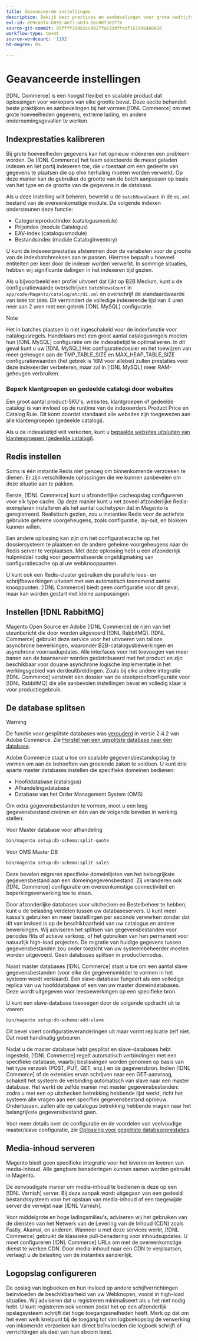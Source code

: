 ```yaml
---
title: Geavanceerde instellingen
description: Bekijk best practices en aanbevelingen voor grote bedrijfssystemen die zijn ontworpen om grote hoeveelheden gegevens te verwerken.
exl-id: eb9ca9fa-b099-4e77-ab33-16cd0f382ffe
source-git-commit: 95ffff39d82cc9027fa633dffedf15193040802d
workflow-type: tm+mt
source-wordcount: '1192'
ht-degree: 0%

---
```


# Geavanceerde instellingen

[!DNL Commerce] is een hoogst flexibel en scalable product dat oplossingen voor verkopers van elke grootte bevat. Deze sectie behandelt beste praktijken en aanbevelingen bij het vormen [!DNL Commerce] om met grote hoeveelheden gegevens, extreme lading, en andere ondernemingsgevallen te werken.

## Indexprestaties kalibreren

Bij grote hoeveelheden gegevens kan het opnieuw indexeren een probleem worden. De [!DNL Commerce] het team selecteerde de meest geladen indexen en liet partij indexeren toe, die u toestaat om een gedeelte van gegevens te plaatsen die op elke herhaling moeten worden verwerkt. Op deze manier kan de gebruiker de grootte van de batch aanpassen op basis van het type en de grootte van de gegevens in de database.

Als u deze instelling wilt beheren, bewerkt u de `batchRowsCount` in de `di.xml` bestand van de overeenkomstige module. De volgende indexen ondersteunen deze functie:

* Categorieproductindex (catalogusmodule)
* Prijsindex (module Catalogus)
* EAV-index (catalogusmodule)
* Bestandsindex (module CatalogInventory)

U kunt de indexeerprestaties afstemmen door de variabelen voor de grootte van de indexbatchreeksen aan te passen. Hiermee bepaalt u hoeveel entiteiten per keer door de indexer worden verwerkt. In sommige situaties, hebben wij significante dalingen in het indexeren tijd gezien.

Als u bijvoorbeeld een profiel uitvoert dat lijkt op B2B Medium, kunt u de configuratiewaarde overschrijven `batchRowsCount` in `app/code/Magento/catalog/etc/di.xml` en overschrijf de standaardwaarde van `5000` tot `1000`. Dit vermindert de volledige indexerende tijd van 4 uren neer aan 2 uren met een gebrek [!DNL MySQL] configuratie.

>[!NOTE]
>
>Het in batches plaatsen is niet ingeschakeld voor de indexfunctie voor catalogusregels. Handelaars met een groot aantal catalogusregels moeten hun [!DNL MySQL] configuratie om de indexatietijd te optimaliseren. In dit geval kunt u uw [!DNL MySQL] Het configuratiedossier en het toewijzen van meer geheugen aan de TMP_TABLE_SIZE en MAX_HEAP_TABLE_SIZE configuratiewaarden (het gebrek is 16M voor allebei) zullen prestaties voor deze indexeerder verbeteren, maar zal in [!DNL MySQL] meer RAM-geheugen verbruiken.

### Beperk klantgroepen en gedeelde catalogi door websites

Een groot aantal product-SKU&#39;s, websites, klantgroepen of gedeelde catalogi is van invloed op de runtime van de indexeerders Product Price en Catalog Rule. Dit komt doordat standaard alle websites zijn toegewezen aan alle klantengroepen (gedeelde catalogi).

Als u de indexatietijd wilt verkorten, kunt u [bepaalde websites uitsluiten van klantengroepen (gedeelde catalogi)](https://developer.adobe.com/commerce/php/development/components/indexing/optimization/#customer-group-limitations-by-websites).

## Redis instellen

Soms is één instantie Redis niet genoeg om binnenkomende verzoeken te dienen. Er zijn verschillende oplossingen die we kunnen aanbevelen om deze situatie aan te pakken.

Eerste, [!DNL Commerce] kunt u afzonderlijke cacheopslag configureren voor elk type cache. Op deze manier kunt u net zoveel afzonderlijke Redis-exemplaren installeren als het aantal cachetypen dat in Magento is geregistreerd. Realistisch gezien, zou u instanties Redis voor de actiefste gebruikte geheime voorgeheugens, zoals configuratie, lay-out, en blokken kunnen willen.

Een andere oplossing kan zijn om het configuratiecache op het dossiersysteem te plaatsen en de andere geheime voorgeheugens naar de Redis server te verplaatsen. Met deze oplossing hebt u een afzonderlijk hulpmiddel nodig voor gecentraliseerde ongeldigmaking van configuratiecache op al uw webknooppunten.

U kunt ook een Redis-cluster gebruiken die parallelle lees- en schrijfbewerkingen uitvoert met een automatisch toenemend aantal knooppunten. [!DNL Commerce] biedt geen configuratie voor dit geval, maar kan worden gestart met kleine aanpassingen.

## Instellen [!DNL RabbitMQ]

Magento Open Source en Adobe [!DNL Commerce] de rijen van het steunbericht die door worden uitgevoerd [!DNL RabbitMQ]. [!DNL Commerce] gebruikt deze service voor het uitvoeren van talloze asynchrone bewerkingen, waaronder B2B-catalogusbewerkingen en asynchrone voorraadupdates. Alle interfaces voor het toevoegen van meer banen aan de baanserver worden gedistribueerd met het product en zijn beschikbaar voor douane asynchrone logische implementatie in het werkingsgebied van derdeuitbreidingen. Zoals bij elke andere integratie [!DNL Commerce] verstrekt een dossier van de steekproefconfiguratie voor [!DNL RabbitMQ] die alle aanbevolen instellingen bevat en volledig klaar is voor productiegebruik.

## De database splitsen

>[!WARNING]
>
>De functie voor gesplitste databases was [verouderd](https://community.magento.com/t5/Magento-DevBlog/Deprecation-of-Split-Database-in-Magento-Commerce/ba-p/465187) in versie 2.4.2 van Adobe Commerce. Zie [Herstel van een gesplitste database naar één database](../configuration/storage/revert-split-database.md).

Adobe Commerce staat u toe om scalable gegevensbestandopslag te vormen om aan de behoeften van groeiende zaken te voldoen. U kunt drie aparte master databases instellen die specifieke domeinen bedienen:

* Hoofddatabase (catalogus)
* Afhandelingsdatabase
* Database van het Order Management System (OMS)

Om extra gegevensbestanden te vormen, moet u een leeg gegevensbestand creëren en één van de volgende bevelen in werking stellen:

Voor Master database voor afhandeling

```bash
bin/magento setup:db-schema:split-quote
```

Voor OMS Master DB

```bash
bin/magento setup:db-schema:split-sales
```

Deze bevelen migreren specifieke domeinlijsten van het belangrijkste gegevensbestand aan een domeingegevensbestand. Zij veranderen ook [!DNL Commerce] configuratie om overeenkomstige connectiviteit en beperkingsverwerking toe te staan.

Door afzonderlijke databases voor uitchecken en Bestelbeheer te hebben, kunt u de belasting verdelen tussen uw databaseservers. U kunt meer kassa&#39;s gebruiken en meer bestellingen per seconde verwerken zonder dat dit van invloed is op de beschikbaarheid van uw catalogus en andere bewerkingen. Wij adviseren het splitsen van gegevensbestanden voor periodes flits of actieve verkoop, of het gebruiken van hen permanent voor natuurlijk high-load projecten. De migratie van huidige gegevens tussen gegevensbestanden zou onder toezicht van uw systeembeheerder moeten worden uitgevoerd.  Geen databases splitsen in productiemodus.

Naast master databases [!DNL Commerce] staat u toe om een aantal slave gegevensbestanden (voor elke die gegevensmiddel te vormen in het systeem wordt verklaard). Een slave-database fungeert als een volledige replica van uw hoofddatabase of een van uw master domeindatabases. Deze wordt uitgegeven voor leesbewerkingen op een specifieke bron.

U kunt een slave-database toevoegen door de volgende opdracht uit te voeren:

```bash
bin/magento setup:db-schema:add-slave
```

Dit bevel voert configuratieveranderingen uit maar vormt replicatie zelf niet. Dat moet handmatig gebeuren.

Nadat u de master database hebt gesplitst en slave-databases hebt ingesteld, [!DNL Commerce] regelt automatisch verbindingen met een specifieke database, waarbij beslissingen worden genomen op basis van het type verzoek (POST, PUT, GET, enz.) en de gegevensbron. Indien [!DNL Commerce] of de extensies ervan schrijven naar een GET-aanvraag, schakelt het systeem de verbinding automatisch van slave naar een master database. Het werkt de zelfde manier met master gegevensbestanden: zodra u met een op uitchecken betrekking hebbende lijst werkt, richt het systeem alle vragen aan een specifiek gegevensbestand opnieuw. Ondertussen, zullen alle op catalogus betrekking hebbende vragen naar het belangrijkste gegevensbestand gaan.

Voor meer details over de configuratie en de voordelen van veelvoudige master/slave configuratie, zie
[Oplossing voor gesplitste databaseprestaties](../configuration/storage/multi-master.md).

## Media-inhoud serveren

Magento biedt geen specifieke integratie voor het leveren en leveren van media-inhoud. Alle gangbare benaderingen kunnen samen worden gebruikt in Magento.

De eenvoudigste manier om media-inhoud te bedienen is deze op een [!DNL Varnish] server. Bij deze aanpak wordt uitgegaan van een gedeeld bestandssysteem voor het opslaan van media-inhoud of een toegewijde server die verwijst naar [!DNL Varnish].

Voor middelgrote en hoge ladingsmilieu&#39;s, adviseren wij het gebruiken van de diensten van het Netwerk van de Levering van de Inhoud (CDN) zoals Fastly, Akamai, en anderen. Wanneer u met deze services werkt, [!DNL Commerce] gebruikt de klassieke pull-benadering voor inhoudsupdates. U moet configureren [!DNL Commerce] URLs om met de overeenkomstige dienst te werken CDN. Door media-inhoud naar een CDN te verplaatsen, verlaagt u de belasting van de instanties aanzienlijk.

## Logopslag configureren

De opslag van logboeken en hun invloed op andere schijfverrichtingen beïnvloeden de beschikbaarheid van uw Webknopen, vooral in high-load situaties. Wij adviseren dat u registreren minimaliseert als u het niet nodig hebt. U kunt registreren ook vormen zodat het op een afzonderlijk opslagsysteem schrijft dat hoge toegangssnelheden heeft. Merk op dat om het even welk knelpunt bij de toegang tot van logboekopslag de verwerking van inkomende verzoeken kan direct beïnvloeden die logboek schrijft of verrichtingen als deel van hun stroom leest.

